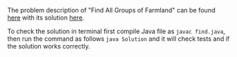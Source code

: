 The problem description of "Find All Groups of Farmland" can be found [here](https://leetcode.com/problems/find-all-groups-of-farmland/) with its solution [here](https://github.com/aurimas13/Solutions-To-Problems/blob/main/LeetCode/Java%20Solutions/Find%20All%20Groups%20of%20Farmland/find.java).

To check the solution in terminal first compile Java file as `javac find.java`, then run the command as follows `java Solution` and it will check tests and if the solution works correctly.
